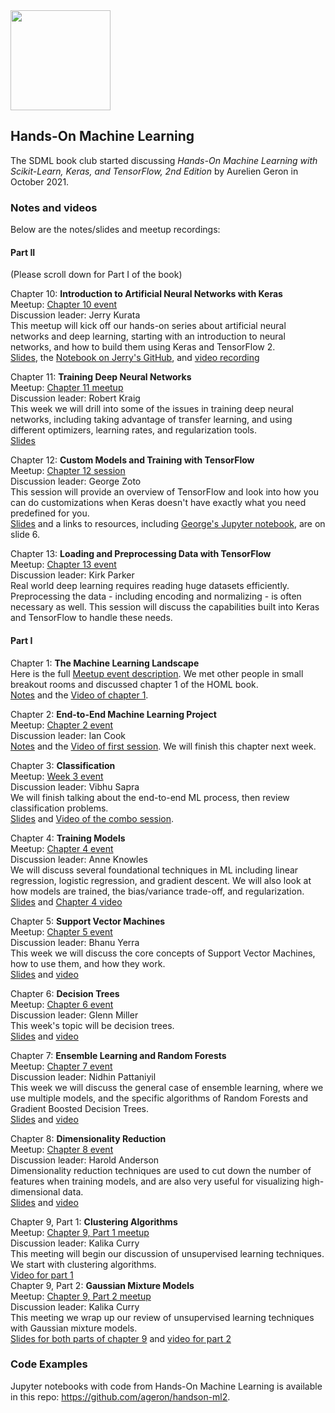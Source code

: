 <img src="https://github.com/SanDiegoMachineLearning/bookclub/blob/master/images/homl_geron.jpg?raw=true" width="160">

## Hands-On Machine Learning

The SDML book club started discussing *Hands-On Machine Learning with Scikit-Learn, Keras, and TensorFlow, 2nd Edition* 
by Aurelien Geron in October 2021. 

### Notes and videos
Below are the notes/slides and meetup recordings:

#### Part II
(Please scroll down for Part I of the book)

Chapter 10:  **Introduction to Artificial Neural Networks with Keras** \
Meetup:  [Chapter 10 event](https://www.meetup.com/San-Diego-Machine-Learning/events/282852047/) \
Discussion leader:  Jerry Kurata \
This meetup will kick off our hands-on series about artificial neural networks and deep learning,
starting with an introduction to neural networks, and how to build them using Keras and TensorFlow 2. \
[Slides](./homl/Chapter-10-Intro-to-ANN-with-Keras.pdf), the [Notebook on Jerry's GitHub](https://github.com/JerryKurata/SanDiego-ML/blob/main/Hands_on_ML_Chapter_10.ipynb), 
and [video recording](https://youtu.be/OzD5so-wGqg)

Chapter 11:  **Training Deep Neural Networks** \
Meetup:  [Chapter 11 meetup](https://www.meetup.com/San-Diego-Machine-Learning/events/283147814/) \
Discussion leader:  Robert Kraig \
This week we will drill into some of the issues in training deep neural networks, including taking advantage of transfer learning, and using different optimizers, learning rates, and regularization tools. \
[Slides](./homl/geron_chapter11_220115.pdf)

Chapter 12:  **Custom Models and Training with TensorFlow** \
Meetup:  [Chapter 12 session](https://www.meetup.com/San-Diego-Machine-Learning/events/283296968) \
Discussion leader:  George Zoto \
This session will provide an overview of TensorFlow and look into how you can do customizations when Keras doesn't have exactly what you need predefined for you. \
[Slides](./homl/Custom%20Models%20and%20Training%20with%20TensorFlow.pdf) and a links to resources, including [George's Jupyter notebook](https://colab.research.google.com/drive/1BXxiVvbybLgzi89SpKGtiZwPCmVQJ-DI?usp=sharing), are on slide 6.

Chapter 13:  **Loading and Preprocessing Data with TensorFlow** \
Meetup:  [Chapter 13 event](https://www.meetup.com/San-Diego-Machine-Learning/events/283432190/) \
Discussion leader:  Kirk Parker \
Real world deep learning requires reading huge datasets efficiently. Preprocessing the data - including encoding and normalizing - is often necessary as well.
This session will discuss the capabilities built into Keras and TensorFlow to handle these needs.


#### Part I

Chapter 1:  **The Machine Learning Landscape** \
Here is the full [Meetup event description](https://www.meetup.com/San-Diego-Machine-Learning/events/280580801/). 
We met other people in small breakout rooms and discussed chapter 1 of the HOML book. \
[Notes](https://docs.google.com/document/d/1YauZ7W1Q2TemzErmd9faLi11s4jdneRBjhf_ioJG_iM/edit?usp=sharing) and the [Video of chapter 1](https://youtu.be/-ou7shMJFws).

Chapter 2:  **End-to-End Machine Learning Project** \
Meetup:  [Chapter 2 event](https://www.meetup.com/San-Diego-Machine-Learning/events/281328667/) \
Discussion leader:  Ian Cook \
[Notes](./homl/Ch2.pdf) and the [Video of first session](https://youtu.be/Sg-TtgEFEQg).  We will finish this chapter next week.

Chapter 3:  **Classification** \
Meetup:  [Week 3 event](https://www.meetup.com/San-Diego-Machine-Learning/events/281476737/) \
Discussion leader:  Vibhu Sapra \
We will finish talking about the end-to-end ML process, then review classification problems. \
[Slides](./homl/Hands-On%20Machine%20Learning%20MNIST%20+%20Classification.pdf) and [Video of the combo session](https://youtu.be/VTflLUkdpe8).

Chapter 4:  **Training Models** \
Meetup:  [Chapter 4 event](https://www.meetup.com/San-Diego-Machine-Learning/events/281616380) \
Discussion leader:  Anne Knowles \
We will discuss several foundational techniques in ML including linear regression, logistic regression, and gradient descent. 
We will also look at how models are trained, the bias/variance trade-off, and regularization. \
[Slides](./homl/SDML-GeronCh4Facilitate2021_.pdf) and [Chapter 4 video](https://youtu.be/Z9nqssVrXn0)

Chapter 5:  **Support Vector Machines** \
Meetup:  [Chapter 5 event](https://www.meetup.com/San-Diego-Machine-Learning/events/281763016/) \
Discussion leader:  Bhanu Yerra \
This week we will discuss the core concepts of Support Vector Machines, how to use them, and how they work. \
[Slides](./homl/SDML_BookClub_HOML_Ch5SVM_Presentation.pdf) and [video](https://youtu.be/F98v9k-NT1g)

Chapter 6:  **Decision Trees** \
Meetup:  [Chapter 6 event](https://www.meetup.com/San-Diego-Machine-Learning/events/281918774/) \
Discussion leader:  Glenn Miller \
This week's topic will be decision trees. \
[Slides](./homl/HOML.6.Decision%20Trees.pdf) and [video](https://youtu.be/fj6J6_tcOCs)

Chapter 7:  **Ensemble Learning and Random Forests** \
Meetup:  [Chapter 7 event](https://www.meetup.com/San-Diego-Machine-Learning/events/282072635/) \
Discussion leader:  Nidhin Pattaniyil \
This week we will discuss the general case of ensemble learning, where we use multiple models,
and the specific algorithms of Random Forests and Gradient Boosted Decision Trees. \
[Slides](./homl/Chapter%207.%20Ensemble%20Learning%20and%20Random%20Forests.pdf) and [video](https://youtu.be/O7EwcPmP4Dk)

Chapter 8:  **Dimensionality Reduction** \
Meetup:  [Chapter 8 event](https://www.meetup.com/San-Diego-Machine-Learning/events/282216890) \
Discussion leader:  Harold Anderson \
Dimensionality reduction techniques are used to cut down the number of features when training models, 
and are also very useful for visualizing high-dimensional data. \
[Slides](./homl/Dimensionality%20reduction.pdf) and [video](https://youtu.be/6Ai8G2Now0A)

Chapter 9, Part 1:  **Clustering Algorithms** \
Meetup:  [Chapter 9, Part 1 meetup](https://www.meetup.com/San-Diego-Machine-Learning/events/282496281/) \
Discussion leader:  Kalika Curry \
This meeting will begin our discussion of unsupervised learning techniques. We start with clustering algorithms. \
[Video for part 1](https://youtu.be/9Iqno057vwY) \
Chapter 9, Part 2:  **Gaussian Mixture Models** \
Meetup:  [Chapter 9, Part 2 meetup](https://www.meetup.com/San-Diego-Machine-Learning/events/282634931/) \
Discussion leader:  Kalika Curry \
This meeting we wrap up our review of unsupervised learning techniques with Gaussian mixture models. \
[Slides for both parts of chapter 9](./homl/HoML%20Chapter%209%20-%20Unsupervised%20Learning.pdf) and [video for part 2](https://youtu.be/mhDM-rlP6bQ)


### Code Examples
Jupyter notebooks with code from Hands-On Machine Learning is available in this repo:  https://github.com/ageron/handson-ml2.

<br>
<br>
